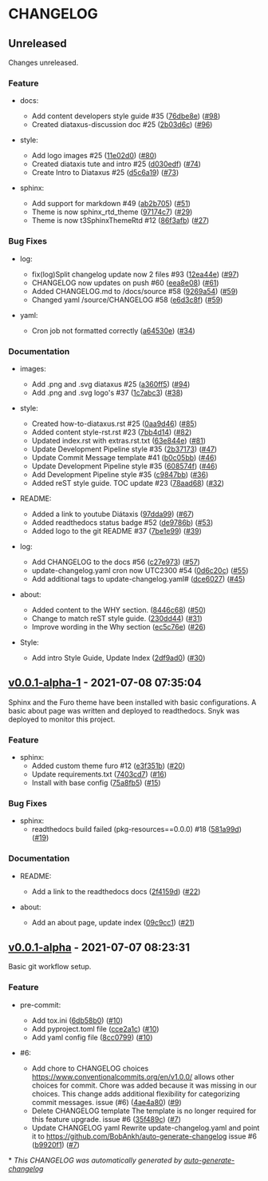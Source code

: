 # CHANGELOG

## Unreleased

Changes unreleased.

### Feature

- docs:
  - Add content developers style guide #35 ([76dbe8e](https://github.com/imAsparky/junction-box/commit/76dbe8e21186d0a968fe7e49fdb6fda407302626)) ([#98](https://github.com/imAsparky/junction-box/pull/98))
  - Created diataxus-discussion doc #25 ([2b03d6c](https://github.com/imAsparky/junction-box/commit/2b03d6ccbd265b554051d1f5e6af3d9f30141906)) ([#96](https://github.com/imAsparky/junction-box/pull/96))

- style:
  - Add logo images #25 ([11e02d0](https://github.com/imAsparky/junction-box/commit/11e02d0bc4dcfa63a64dd39d9b3b15258c09f691)) ([#80](https://github.com/imAsparky/junction-box/pull/80))
  - Created diataxis tute and intro #25 ([d030edf](https://github.com/imAsparky/junction-box/commit/d030edf07b2252ea3eeeaeb8028f72dc7190e18b)) ([#74](https://github.com/imAsparky/junction-box/pull/74))
  - Create Intro to Diataxus #25 ([d5c6a19](https://github.com/imAsparky/junction-box/commit/d5c6a19f6869caf2ca32ebeb1ccba1d11ee1e415)) ([#73](https://github.com/imAsparky/junction-box/pull/73))

- sphinx:
  - Add support for markdown #49 ([ab2b705](https://github.com/imAsparky/junction-box/commit/ab2b7059a15a78ba695fb58b2f2cc369aeeff635)) ([#51](https://github.com/imAsparky/junction-box/pull/51))
  - Theme is now sphinx_rtd_theme ([97174c7](https://github.com/imAsparky/junction-box/commit/97174c733cda618f11e6c0c875c13421e07008b4)) ([#29](https://github.com/imAsparky/junction-box/pull/29))
  - Theme is now  t3SphinxThemeRtd #12 ([86f3afb](https://github.com/imAsparky/junction-box/commit/86f3afbbb57082b0cf167fd3f7ecba8c77b03057)) ([#27](https://github.com/imAsparky/junction-box/pull/27))

### Bug Fixes

- log:
  - fix(log)Split changelog update now 2 files #93 ([12ea44e](https://github.com/imAsparky/junction-box/commit/12ea44e474b6c2d1412282732c49c539a9110d07)) ([#97](https://github.com/imAsparky/junction-box/pull/97))
  - CHANGELOG now updates on push #60 ([eea8e08](https://github.com/imAsparky/junction-box/commit/eea8e0884a518fd21f571fc8584b40c26dee0d16)) ([#61](https://github.com/imAsparky/junction-box/pull/61))
  - Added CHANGELOG.md to /docs/source #58 ([9269a54](https://github.com/imAsparky/junction-box/commit/9269a54ca73da56a53b61f5b8322649394cd59a3)) ([#59](https://github.com/imAsparky/junction-box/pull/59))
  - Changed yaml /source/CHANGELOG #58 ([e6d3c8f](https://github.com/imAsparky/junction-box/commit/e6d3c8f96b158e8ab41f3f84890ff9abacae0662)) ([#59](https://github.com/imAsparky/junction-box/pull/59))

- yaml:
  - Cron job not formatted correctly ([a64530e](https://github.com/imAsparky/junction-box/commit/a64530eb6bbba6f293b3ba8a210211e68db97d9f)) ([#34](https://github.com/imAsparky/junction-box/pull/34))

### Documentation

- images:
  - Add .png and .svg diataxus #25 ([a360ff5](https://github.com/imAsparky/junction-box/commit/a360ff5cc9485f88f20d7ef68c2c4f6a47a976cb)) ([#94](https://github.com/imAsparky/junction-box/pull/94))
  - Add .png and .svg logo's #37 ([1c7abc3](https://github.com/imAsparky/junction-box/commit/1c7abc39c1c225d34e6ff2f04e0ca4b2f5589a36)) ([#38](https://github.com/imAsparky/junction-box/pull/38))

- style:
  - Created how-to-diataxus.rst #25 ([0aa9d46](https://github.com/imAsparky/junction-box/commit/0aa9d46f9cf599c3709a5f3b18ff6425fcb8bf8b)) ([#85](https://github.com/imAsparky/junction-box/pull/85))
  - Added content style-rst.rst #23 ([7bb4d14](https://github.com/imAsparky/junction-box/commit/7bb4d14af34eb6146a153c009fc4d7088a1b969c)) ([#82](https://github.com/imAsparky/junction-box/pull/82))
  - Updated index.rst with extras.rst.txt ([63e844e](https://github.com/imAsparky/junction-box/commit/63e844e6287ff9b360bdcc0908e3878f996cf488)) ([#81](https://github.com/imAsparky/junction-box/pull/81))
  - Update Development Pipeline style #35 ([2b37173](https://github.com/imAsparky/junction-box/commit/2b37173c06e04342d392bbd2d1f3fb5ddaae95f7)) ([#47](https://github.com/imAsparky/junction-box/pull/47))
  - Update Commit Message template #41 ([b0c05bb](https://github.com/imAsparky/junction-box/commit/b0c05bb579cc22529c409d681c76c9c1020b866e)) ([#46](https://github.com/imAsparky/junction-box/pull/46))
  - Update Development Pipeline style #35 ([608574f](https://github.com/imAsparky/junction-box/commit/608574f027373e18188c141e40792798cf12ae76)) ([#46](https://github.com/imAsparky/junction-box/pull/46))
  - Add Development Pipeline style #35 ([c9847bb](https://github.com/imAsparky/junction-box/commit/c9847bbe7777ee429c9231e75b329464f0d1ec72)) ([#36](https://github.com/imAsparky/junction-box/pull/36))
  - Added reST style guide. TOC update #23 ([78aad68](https://github.com/imAsparky/junction-box/commit/78aad68cc078dac547e7932f3238a22daba0ed1a)) ([#32](https://github.com/imAsparky/junction-box/pull/32))

- README:
  - Added a link to youtube Diátaxis ([97dda99](https://github.com/imAsparky/junction-box/commit/97dda99d0fea4ad7b7705fa8c46cc2e7ba5a698a)) ([#67](https://github.com/imAsparky/junction-box/pull/67))
  - Added readthedocs status badge #52 ([de9786b](https://github.com/imAsparky/junction-box/commit/de9786bfd952f5808f942c324b46d69fbd361ca7)) ([#53](https://github.com/imAsparky/junction-box/pull/53))
  - Added logo to the git README #37 ([7be1e99](https://github.com/imAsparky/junction-box/commit/7be1e99e661850f2895c1522a0acd5c248046c12)) ([#39](https://github.com/imAsparky/junction-box/pull/39))

- log:
  - Add CHANGELOG to the docs #56 ([c27e973](https://github.com/imAsparky/junction-box/commit/c27e9731926d99738ac6a66a1b87a768d81c6323)) ([#57](https://github.com/imAsparky/junction-box/pull/57))
  - update-changelog.yaml cron now UTC2300 #54 ([0d6c20c](https://github.com/imAsparky/junction-box/commit/0d6c20c4cb4ecfb60513a06ec07350b465cab73f)) ([#55](https://github.com/imAsparky/junction-box/pull/55))
  - Add additional tags to update-changelog.yaml# ([dce6027](https://github.com/imAsparky/junction-box/commit/dce60279223d53983c3f365583954e1fe042da7a)) ([#45](https://github.com/imAsparky/junction-box/pull/45))

- about:
  - Added content to the WHY section. ([8446c68](https://github.com/imAsparky/junction-box/commit/8446c682011d5754e2e86935e843f2464273dfac)) ([#50](https://github.com/imAsparky/junction-box/pull/50))
  - Change to match reST style guide. ([230dd44](https://github.com/imAsparky/junction-box/commit/230dd44246be82f710e0c686f461243030d91c96)) ([#31](https://github.com/imAsparky/junction-box/pull/31))
  - Improve wording in the Why section ([ec5c76e](https://github.com/imAsparky/junction-box/commit/ec5c76e0ce1329aa39d2df4b541e6a3e5b50a59c)) ([#26](https://github.com/imAsparky/junction-box/pull/26))

- Style:
  - Add intro Style Guide, Update Index ([2df9ad0](https://github.com/imAsparky/junction-box/commit/2df9ad09c3fd1b69871b83de9bc72a34191f1cb5)) ([#30](https://github.com/imAsparky/junction-box/pull/30))

## [v0.0.1-alpha-1](https://github.com/imAsparky/junction-box/releases/tag/v0.0.1-alpha-1) - 2021-07-08 07:35:04

Sphinx and the Furo theme have been installed with basic configurations.
A basic about page was written and deployed to readthedocs.
Snyk was deployed to monitor this project.

### Feature

- sphinx:
  - Added custom theme furo #12 ([e3f351b](https://github.com/imAsparky/junction-box/commit/e3f351bf6ef2e03c496418ee07ae199c5869d4b3)) ([#20](https://github.com/imAsparky/junction-box/pull/20))
  - Update requirements.txt ([7403cd7](https://github.com/imAsparky/junction-box/commit/7403cd7b3f5ec5fc2177fa2cecad26233ae3b9a4)) ([#16](https://github.com/imAsparky/junction-box/pull/16))
  - Install with base config ([75a8fb5](https://github.com/imAsparky/junction-box/commit/75a8fb5fddb6fc44660f2ab3ff0710235bfbd0bd)) ([#15](https://github.com/imAsparky/junction-box/pull/15))

### Bug Fixes

- sphinx:
  - readthedocs build failed (pkg-resources==0.0.0) #18 ([581a99d](https://github.com/imAsparky/junction-box/commit/581a99d8e3b3f48b6f432b71efbc8c47a6f3584d)) ([#19](https://github.com/imAsparky/junction-box/pull/19))

### Documentation

- README:
  - Add a link to the readthedocs docs ([2f4159d](https://github.com/imAsparky/junction-box/commit/2f4159df777f7293cca2f4de5df6360c6712f8b5)) ([#22](https://github.com/imAsparky/junction-box/pull/22))

- about:
  - Add an about page, update index ([09c9cc1](https://github.com/imAsparky/junction-box/commit/09c9cc1730cb8c79e3f17a5430a9ed972ac0509f)) ([#21](https://github.com/imAsparky/junction-box/pull/21))

## [v0.0.1-alpha](https://github.com/imAsparky/junction-box/releases/tag/v0.0.1-alpha) - 2021-07-07 08:23:31

Basic git workflow setup.

### Feature

- pre-commit:
  - Add tox.ini ([6db58b0](https://github.com/imAsparky/junction-box/commit/6db58b0562d93c499b116bfe1d75d9b1f681d9fe)) ([#10](https://github.com/imAsparky/junction-box/pull/10))
  - Add pyproject.toml file ([cce2a1c](https://github.com/imAsparky/junction-box/commit/cce2a1c02ddb67bca46df2f9ff97ca297ba791dc)) ([#10](https://github.com/imAsparky/junction-box/pull/10))
  - Add yaml config file ([8cc0799](https://github.com/imAsparky/junction-box/commit/8cc079977f16cb3bdae1078fbf2834dc88954ce2)) ([#10](https://github.com/imAsparky/junction-box/pull/10))

- #6:
  - Add chore to CHANGELOG choices
https://www.conventionalcommits.org/en/v1.0.0/ allows other choices for commit.
Chore was added because it was missing in our choices.
This change adds additional flexibility for categorizing commit messages.
issue (#6) ([4ae4a80](https://github.com/imAsparky/junction-box/commit/4ae4a809993c7d4a3fc4aa7c6d0adaaf80814ccb)) ([#9](https://github.com/imAsparky/junction-box/pull/9))
  - Delete CHANGELOG template
The template is no longer required for this feature upgrade.
issue #6 ([35f489c](https://github.com/imAsparky/junction-box/commit/35f489ca1cb97687cac4a7bae1ac0ad6152ef1ac)) ([#7](https://github.com/imAsparky/junction-box/pull/7))
  - Update CHANGELOG  yaml
Rewrite update-changelog.yaml and point it to https://github.com/BobAnkh/auto-generate-changelog
issue #6 ([b9920f1](https://github.com/imAsparky/junction-box/commit/b9920f128348c2004abf74dae595ba97f43a421c)) ([#7](https://github.com/imAsparky/junction-box/pull/7))

\* *This CHANGELOG was automatically generated by [auto-generate-changelog](https://github.com/BobAnkh/auto-generate-changelog)*
